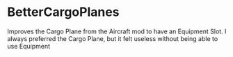 # BetterCargoPlanes
Improves the Cargo Plane from the Aircraft mod to have an Equipment Slot. I always preferred the Cargo Plane, but it felt useless without being able to use Equipment